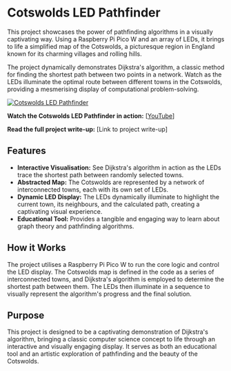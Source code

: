 # Cotswolds LED Pathfinder

This project showcases the power of pathfinding algorithms in a visually captivating way. Using a Raspberry Pi Pico W and an array of LEDs, it brings to life a simplified map of the Cotswolds, a picturesque region in England known for its charming villages and rolling hills.

The project dynamically demonstrates Dijkstra's algorithm, a classic method for finding the shortest path between two points in a network. Watch as the LEDs illuminate the optimal route between different towns in the Cotswolds, providing a mesmerising display of computational problem-solving.

[![Cotswolds LED Pathfinder](Dijkstra.png)](https://youtu.be/ZBqJBapf_Ss)

**Watch the Cotswolds LED Pathfinder in action:**
[[YouTube](https://youtu.be/ZBqJBapf_Ss)]

**Read the full project write-up:** [Link to project write-up]

## Features

- **Interactive Visualisation:** See Dijkstra's algorithm in action as the LEDs trace the shortest path between randomly selected towns.
- **Abstracted Map:** The Cotswolds are represented by a network of interconnected towns, each with its own set of LEDs.
- **Dynamic LED Display:** The LEDs dynamically illuminate to highlight the current town, its neighbours, and the calculated path, creating a captivating visual experience.
- **Educational Tool:** Provides a tangible and engaging way to learn about graph theory and pathfinding algorithms.

## How it Works

The project utilises a Raspberry Pi Pico W to run the core logic and control the LED display. The Cotswolds map is defined in the code as a series of interconnected towns, and Dijkstra's algorithm is employed to determine the shortest path between them. The LEDs then illuminate in a sequence to visually represent the algorithm's progress and the final solution.

## Purpose

This project is designed to be a captivating demonstration of Dijkstra's algorithm, bringing a classic computer science concept to life through an interactive and visually engaging display. It serves as both an educational tool and an artistic exploration of pathfinding and the beauty of the Cotswolds.
